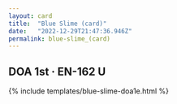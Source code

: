 ```yaml
---
layout: card
title:  "Blue Slime (card)"
date:   "2022-12-29T21:47:36.946Z"
permalink: blue-slime_(card)
---
```


## DOA 1st &middot; EN-162 U

{% include templates/blue-slime-doa1e.html %}
